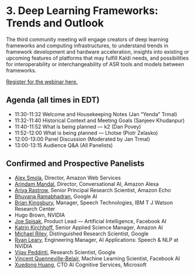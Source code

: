 # 3.  Deep Learning Frameworks: Trends and Outlook #
The third community meeting will engage creators of deep learning frameworks and computing infrastructures, to understand trends in framework development and hardware acceleration, insights into existing or upcoming features of platforms that may fulfill Kaldi needs, and possibilities for interoperability or interchangeability of ASR tools and models between frameworks.

 [Register for the webinar here.](https://wse.zoom.us/webinar/register/WN_4wce3H6XRuy8stdFaPWcGA)

## Agenda (all times in EDT) ##
 
* 11:30-11:32  Welcome and Housekeeping Notes (Jan “Yenda” Trmal)
* 11:32-11:40  Historical Context and Meeting Goals (Sanjeev Khudanpur)
* 11:40-11:52  What is being planned — k2 (Dan Povey)
* 11:52-12:00  What is being planned — Lhotse (Piotr Zelasko)
* 12:00-13:00  Panel Discussion (Moderated by Jan Trmal)
* 13:00-13:15  Audience Q&A (All Panelists)

## Confirmed and Prospective Panelists ##

* [Alex Smola](https://alex.smola.org/), Director, Amazon Web Services
* [Arindam Mandal](https://www.linkedin.com/in/arindam-mandal/), Director, Conversational AI, Amazon Alexa
* [Ariya Rastrow](https://www.linkedin.com/in/ariya-rastrow-4ab149b/), Senior Principal Research Scientist, Amazon Echo
* [Bhuvana Ramabhadran](https://www.linkedin.com/in/bhuvana-ramabhadran-533a79/), Google AI
* [Brian Kingsbury](https://researcher.watson.ibm.com/researcher/view.php?person=us-bedk), Manager, Speech Technologies, IBM T J Watson Research Center
* Hugo Brown, NVIDIA
* [Joe Spisak](https://www.linkedin.com/in/jspisak/), Product Lead — Artificial Intelligence, Facebook AI
* [Katrin Kirchhoff](https://www.linkedin.com/in/katrin-kirchhoff-19388049/), Senior Applied Science Manager, Amazon AI
* [Michael Riley](https://www.linkedin.com/in/michael-riley-a8197913a/), Distinguished Research Scientist, Google
* [Ryan Leary](https://www.linkedin.com/in/ryaneleary/), Engineering Manager, AI Applications: Speech & NLP at NVIDIA
* [Vijay Peddinti](https://www.linkedin.com/in/vijayaditya-peddinti-224090b/), Research Scientist, Google
* [Vincent Quenneville-Belair](https://www.linkedin.com/in/vincentqb/),  Machine Learning Scientist, Facebook AI
* [Xuedong Huang](https://www.microsoft.com/en-us/research/people/xdh/), CTO AI Cognitive Services, Microsoft

